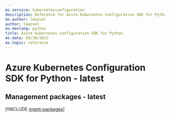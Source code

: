 ```yaml
---
ms.service: kubernetesconfiguration
description: Reference for Azure Kubernetes Configuration SDK for Python
ms.author: lmazuel
author: lmazuel
ms.devlang: python
title: Azure Kubernetes Configuration SDK for Python
ms.data: 09/30/2022
ms.topic: reference
---
```

# Azure Kubernetes Configuration SDK for Python - latest

## Management packages - latest
[!INCLUDE [mgmt-packages](kubernetes-configuration-mgmt-index.md)]